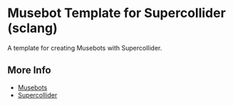 # Musebot Template for Supercollider (sclang)

A template for creating Musebots with Supercollider.

## More Info

- [Musebots](http://musicalmetacreation.org/musebots/)
- [Supercollider](https://supercollider.github.io/)
